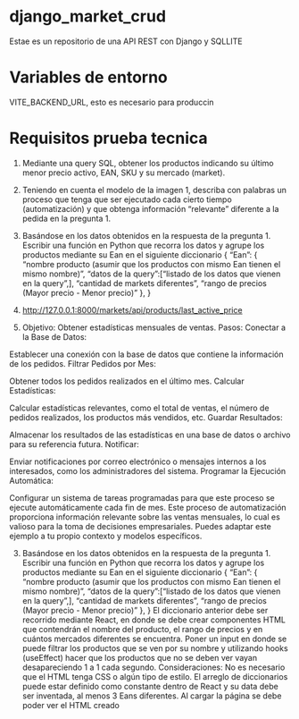 # django_market_crud
Estae es un repositorio de una API REST con Django y SQLLITE


# Variables de entorno

VITE_BACKEND_URL, esto es necesario para produccin

# Requisitos prueba tecnica

1. Mediante una query SQL, obtener los productos indicando su último menor precio activo, EAN, SKU y su mercado (market).
2. Teniendo en cuenta el modelo de la imagen 1, describa con palabras un proceso que tenga que ser ejecutado cada cierto tiempo (automatización) y que obtenga información “relevante” diferente a la pedida en la pregunta 1.
3. Basándose en los datos obtenidos en la respuesta de la pregunta 1.
Escribir una función en Python que recorra los datos y agrupe los productos mediante su Ean en el siguiente diccionario 
{
	“Ean”: {
			“nombre producto (asumir que los productos con mismo Ean tienen el mismo nombre)”,
			“datos de la query”:[“listado de los datos que vienen en la query”,],
			“cantidad de markets diferentes”,
			“rango de precios (Mayor precio - Menor precio)”
},
}


1. http://127.0.0.1:8000/markets/api/products/last_active_price
2. Objetivo: Obtener estadísticas mensuales de ventas.
Pasos:
Conectar a la Base de Datos:

Establecer una conexión con la base de datos que contiene la información de los pedidos.
Filtrar Pedidos por Mes:

Obtener todos los pedidos realizados en el último mes.
Calcular Estadísticas:

Calcular estadísticas relevantes, como el total de ventas, el número de pedidos realizados, los productos más vendidos, etc.
Guardar Resultados:

Almacenar los resultados de las estadísticas en una base de datos o archivo para su referencia futura.
Notificar:

Enviar notificaciones por correo electrónico o mensajes internos a los interesados, como los administradores del sistema.
Programar la Ejecución Automática:

Configurar un sistema de tareas programadas para que este proceso se ejecute automáticamente cada fin de mes.
Este proceso de automatización proporciona información relevante sobre las ventas mensuales, lo cual es valioso para la toma de decisiones empresariales. Puedes adaptar este ejemplo a tu propio contexto y modelos específicos.

3. Basándose en los datos obtenidos en la respuesta de la pregunta 1.
Escribir una función en Python que recorra los datos y agrupe los productos mediante su Ean en el siguiente diccionario 
{
	“Ean”: {
			“nombre producto (asumir que los productos con mismo Ean tienen el mismo nombre)”,
			“datos de la query”:[“listado de los datos que vienen en la query”,],
			“cantidad de markets diferentes”,
			“rango de precios (Mayor precio - Menor precio)”
},
}
El diccionario anterior debe ser recorrido mediante React, en donde se debe crear componentes HTML que contendrán el nombre del producto, el rango de precios y en cuántos mercados diferentes se encuentra. Poner un input en donde se puede filtrar los productos que se ven por su nombre y utilizando hooks (useEffect) hacer que los productos que no se deben ver vayan desapareciendo 1 a 1 cada segundo.
	Consideraciones:
No es necesario que el HTML tenga CSS o algún tipo de estilo.
El arreglo de diccionarios puede estar definido como constante dentro de React y su data debe ser inventada, al menos 3 Eans diferentes.
Al cargar la página se debe poder ver el HTML creado


